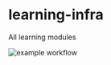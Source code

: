# learning-infra
All learning modules 




![example workflow](https://github.com/pranit-p/learning-infra/actions/workflows/tfsec.yml/badge.svg)
